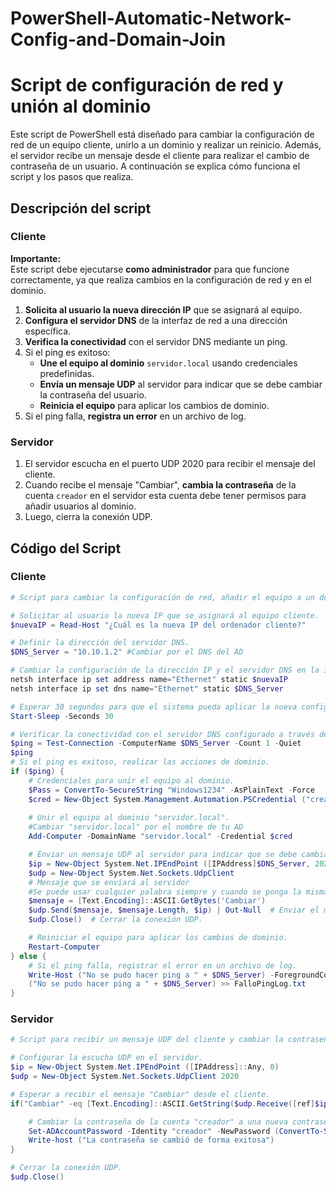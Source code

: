 # PowerShell-Automatic-Network-Config-and-Domain-Join
# Script de configuración de red y unión al dominio

Este script de PowerShell está diseñado para cambiar la configuración de red de un equipo cliente, unirlo a un dominio y realizar un reinicio. Además, el servidor recibe un mensaje desde el cliente para realizar el cambio de contraseña de un usuario. A continuación se explica cómo funciona el script y los pasos que realiza.

## Descripción del script

### Cliente

 **Importante:**  
   Este script debe ejecutarse **como administrador** para que funcione correctamente, ya que realiza cambios en la configuración de red y en el dominio.

1. **Solicita al usuario la nueva dirección IP** que se asignará al equipo.
2. **Configura el servidor DNS** de la interfaz de red a una dirección específica.
3. **Verifica la conectividad** con el servidor DNS mediante un ping.
4. Si el ping es exitoso:
   - **Une el equipo al dominio** `servidor.local` usando credenciales predefinidas.
   - **Envía un mensaje UDP** al servidor para indicar que se debe cambiar la contraseña del usuario.
   - **Reinicia el equipo** para aplicar los cambios de dominio.
5. Si el ping falla, **registra un error** en un archivo de log.
   
  


### Servidor

1. El servidor escucha en el puerto UDP 2020 para recibir el mensaje del cliente.
2. Cuando recibe el mensaje "Cambiar", **cambia la contraseña** de la cuenta `creador` en el servidor esta cuenta debe tener permisos para añadir usuarios al dominio.
3. Luego, cierra la conexión UDP.

## Código del Script

### Cliente

```powershell
# Script para cambiar la configuración de red, añadir el equipo a un dominio y realizar un reinicio.

# Solicitar al usuario la nueva IP que se asignará al equipo cliente.
$nuevaIP = Read-Host "¿Cuál es la nueva IP del ordenador cliente?"

# Definir la dirección del servidor DNS.
$DNS_Server = "10.10.1.2" #Cambiar por el DNS del AD

# Cambiar la configuración de la dirección IP y el servidor DNS en la interfaz "Ethernet".
netsh interface ip set address name="Ethernet" static $nuevaIP
netsh interface ip set dns name="Ethernet" static $DNS_Server

# Esperar 30 segundos para que el sistema pueda aplicar la nueva configuración.
Start-Sleep -Seconds 30

# Verificar la conectividad con el servidor DNS configurado a través de un ping.
$ping = Test-Connection -ComputerName $DNS_Server -Count 1 -Quiet 
$ping
# Si el ping es exitoso, realizar las acciones de dominio.
if ($ping) {
    # Credenciales para unir el equipo al dominio.
    $Pass = ConvertTo-SecureString "Windows1234" -AsPlainText -Force
    $cred = New-Object System.Management.Automation.PSCredential ("creador", $Pass)
    
    # Unir el equipo al dominio "servidor.local".
	#Cambiar "servidor.local" por el nombre de tu AD
    Add-Computer -DomainName "servidor.local" -Credential $cred

    # Enviar un mensaje UDP al servidor para indicar que se debe cambiar la contraseña del usuario.
    $ip = New-Object System.Net.IPEndPoint ([IPAddress]$DNS_Server, 2020)
    $udp = New-Object System.Net.Sockets.UdpClient
    # Mensaje que se enviará al servidor
    #Se puede usar cualquier palabra siempre y cuando se ponga la misma en el cliente y en el servidor.
    $mensaje = [Text.Encoding]::ASCII.GetBytes('Cambiar')  
    $udp.Send($mensaje, $mensaje.Length, $ip) | Out-Null  # Enviar el mensaje.
    $udp.Close()  # Cerrar la conexión UDP.

    # Reiniciar el equipo para aplicar los cambios de dominio.
    Restart-Computer
} else {
    # Si el ping falla, registrar el error en un archivo de log.
    Write-Host ("No se pudo hacer ping a " + $DNS_Server) -ForegroundColor Red
    ("No se pudo hacer ping a " + $DNS_Server) >> FalloPingLog.txt
}
```
### Servidor

```powershell
# Script para recibir un mensaje UDP del cliente y cambiar la contraseña de un usuario.

# Configurar la escucha UDP en el servidor.
$ip = New-Object System.Net.IPEndPoint ([IPAddress]::Any, 0)
$udp = New-Object System.Net.Sockets.UdpClient 2020

# Esperar a recibir el mensaje "Cambiar" desde el cliente.
if("Cambiar" -eq [Text.Encoding]::ASCII.GetString($udp.Receive([ref]$ip))){

    # Cambiar la contraseña de la cuenta "creador" a una nueva contraseña.
    Set-ADAccountPassword -Identity "creador" -NewPassword (ConvertTo-SecureString -AsPlainText "Windows123456789" -Force) -Reset
    Write-host ("La contraseña se cambió de forma exitosa")
}

# Cerrar la conexión UDP.
$udp.Close()
```
